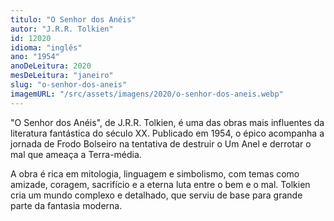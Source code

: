 ```yaml
---
titulo: "O Senhor dos Anéis"
autor: "J.R.R. Tolkien"
id: 12020
idioma: "inglês"
ano: "1954"
anoDeLeitura: 2020
mesDeLeitura: "janeiro"
slug: "o-senhor-dos-aneis"
imagemURL: "/src/assets/imagens/2020/o-senhor-dos-aneis.webp"
---
```


"O Senhor dos Anéis", de J.R.R. Tolkien, é uma das obras mais influentes da literatura fantástica do século XX. Publicado em 1954, o épico acompanha a jornada de Frodo Bolseiro na tentativa de destruir o Um Anel e derrotar o mal que ameaça a Terra-média.

A obra é rica em mitologia, linguagem e simbolismo, com temas como amizade, coragem, sacrifício e a eterna luta entre o bem e o mal. Tolkien cria um mundo complexo e detalhado, que serviu de base para grande parte da fantasia moderna.
